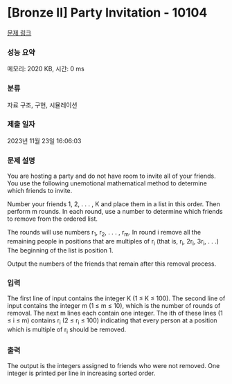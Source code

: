# [Bronze II] Party Invitation - 10104 

[문제 링크](https://www.acmicpc.net/problem/10104) 

### 성능 요약

메모리: 2020 KB, 시간: 0 ms

### 분류

자료 구조, 구현, 시뮬레이션

### 제출 일자

2023년 11월 23일 16:06:03

### 문제 설명

<p>You are hosting a party and do not have room to invite all of your friends. You use the following unemotional mathematical method to determine which friends to invite.</p>

<p>Number your friends 1, 2, . . . , K and place them in a list in this order. Then perform m rounds. In each round, use a number to determine which friends to remove from the ordered list.</p>

<p>The rounds will use numbers r<sub>1</sub>, r<sub>2</sub>, . . . , r<sub>m</sub>. In round i remove all the remaining people in positions that are multiples of r<sub>i</sub> (that is, r<sub>i</sub>, 2r<sub>i</sub>, 3r<sub>i</sub>, . . .) The beginning of the list is position 1.</p>

<p>Output the numbers of the friends that remain after this removal process.</p>

### 입력 

 <p>The first line of input contains the integer K (1 ≤ K ≤ 100). The second line of input contains the integer m (1 ≤ m ≤ 10), which is the number of rounds of removal. The next m lines each contain one integer. The ith of these lines (1 ≤ i ≤ m) contains r<sub>i</sub> (2 ≤ r<sub>i</sub> ≤ 100) indicating that every person at a position which is multiple of r<sub>i</sub> should be removed.</p>

### 출력 

 <p>The output is the integers assigned to friends who were not removed. One integer is printed per line in increasing sorted order.</p>

